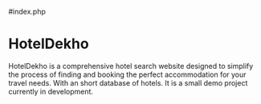#index.php
# HotelDekho
HotelDekho is a comprehensive hotel search website designed to simplify the process of finding and booking the perfect accommodation for your travel needs. With an short database of hotels. It is a small demo project currently in development.
